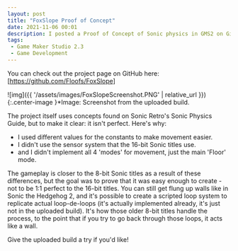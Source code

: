 ```yaml
---
layout: post
title: "FoxSlope Proof of Concept"
date: 2021-11-06 00:01
description: I posted a Proof of Concept of Sonic physics in GMS2 on GitHub.
tags:
 - Game Maker Studio 2.3
 - Game Development
---
```


You can check out the project page on GitHub here: [https://github.com/Floofs/FoxSlope]

![img]({{ '/assets/images/FoxSlopeScreenshot.PNG' | relative_url }}){:.center-image }*Image: Screenshot from the uploaded build.

The project itself uses concepts found on Sonic Retro's Sonic Physics Guide, but to make it clear: it isn't perfect.
Here's why:
- I used different values for the constants to make movement easier.
- I didn't use the sensor system that the 16-bit Sonic titles use.
- and I didn't implement all 4 'modes' for movement, just the main 'Floor' mode.

The gameplay is closer to the 8-bit Sonic titles as a result of these differences, but the goal was to prove that it was easy enough to create - not to be 1:1 perfect to the 16-bit titles. You can still get flung up walls like in Sonic the Hedgehog 2, and it's possible to create a scripted loop system to replicate actual loop-de-loops (it's actually implemented already, it's just not in the uploaded build). It's how those older 8-bit titles handle the process, to the point that if you try to go back through those loops, it acts like a wall.

Give the uploaded build a try if you'd like!

[https://github.com/Floofs/FoxSlope]: https://github.com/Floofs/FoxSlope